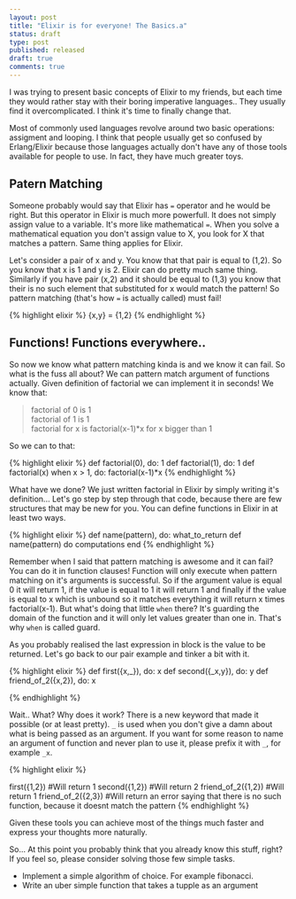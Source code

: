 ```yaml
---
layout: post
title: "Elixir is for everyone! The Basics.a"
status: draft
type: post
published: released
draft: true
comments: true
---
```


I was trying to present basic concepts of Elixir to my friends, but each time they would rather stay with their boring imperative languages.. They usually find it overcomplicated. I think it's time to finally change that.

<!--more-->

Most of commonly used languages revolve around two basic operations: assigment and looping. I think that people usually get so confused by Erlang/Elixir because those languages actually don't have any of those tools available for people to use. In fact, they have much greater toys.

## Patern Matching

Someone probably would say that Elixir has `=` operator and he would be right. But this operator in Elixir is much more powerfull. It does not simply assign value to a variable. It's more like mathematical `=`. When you solve a mathematical equation you don't assign value to X, you look for X that matches a pattern. Same thing applies for Elixir.

Let's consider a pair of x and y. You know that that pair is equal to (1,2). So you know that x is 1 and y is 2. Elixir can do pretty much same thing. Similarly if you have pair (x,2) and it should be equal to (1,3) you know that their is no such element that substituted for x would match the pattern! So pattern matching (that's how `=` is actually called) must fail!

{% highlight elixir %}
{x,y} = {1,2}
{% endhighlight %}

## Functions! Functions everywhere..

So now we know what pattern matching kinda is and we know it can fail. So what is the fuss all about? We can pattern match argument of functions actually. Given definition of factorial we can implement it in seconds! We know that:

>factorial of 0 is 1<br/>
>factorial of 1 is 1 <br/>
>factorial for x is factorial(x-1)*x for x bigger than 1

So we can to that:

{% highlight elixir %}
def factorial(0), do: 1
def factorial(1), do: 1
def factorial(x) when x > 1, do: factorial(x-1)*x
{% endhighlight %}

What have we done? We just written factorial in Elixir by simply writing it's definition... Let's go step by step through that code, because there are few structures that may be new for you. You can define functions in Elixir in at least two ways.

{% highlight elixir %}
def name(pattern), do: what_to_return
def name(pattern) do
  computations
end
{% endhighlight %}

Remember when I said that pattern matching is awesome and it can fail? You can do it in function clauses! Function will only execute when pattern matching on it's arguments is successful. So if the argument value is equal 0 it will return 1, if the value is equal to 1 it will return 1 and finally if the value is equal to x which is unbound so it matches everything it will return x times factorial(x-1). But what's doing that little `when` there? It's guarding the domain of the function and it will only let values greater than one in. That's why `when` is called guard.


As you probably realised the last expression in block is the value to be returned. Let's go back to our pair example and tinker a bit with it.

{% highlight elixir %}
def first({x,_}), do: x
def second({_x,y}), do: y
def friend_of_2({x,2}), do: x

{% endhighlight %}

Wait.. What? Why does it work? There is a new keyword that made it possible (or at least pretty). `_` is used when you don't give a damn about what is being passed as an argument. If you want for some reason to name an argument of function and never plan to use it, please prefix it with `_`, for example `_x`.

{% highlight elixir %}

first({1,2}) #Will return 1
second({1,2}) #Will return 2
friend_of_2({1,2}) #Will return 1
friend_of_2({2,3}) #Will return an error saying that there is no such function, because it doesnt match the pattern
{% endhighlight %}

Given these tools you can achieve most of the things much faster and express your thoughts more naturally.

So... At this point you probably think that you already know this stuff, right? If you feel so, please consider solving those few simple tasks.

- Implement a simple algorithm of choice. For example fibonacci.
- Write an uber simple function that takes a tupple as an argument
